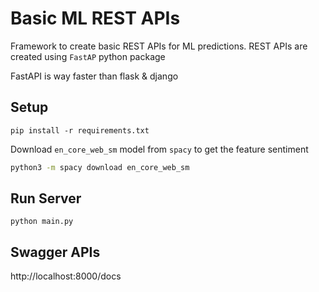 # Basic ML REST APIs

Framework to create basic REST APIs for ML predictions. REST APIs are created using `FastAP` python package

FastAPI is way faster than flask & django

## Setup

```
pip install -r requirements.txt
```

Download  `en_core_web_sm` model from `spacy` to get the feature sentiment

```bash
python3 -m spacy download en_core_web_sm
```

## Run Server

```
python main.py
```

## Swagger APIs

http://localhost:8000/docs

